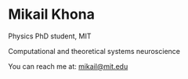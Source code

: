 # Mikail Khona
Physics PhD student, MIT

Computational and theoretical systems neuroscience

You can reach me at: mikail@mit.edu
